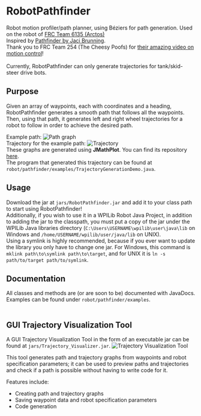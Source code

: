 # RobotPathfinder
Robot motion profiler/path planner, using B&#xe9;ziers for path generation. Used on the robot of <a href="https://github.com/Arctos6135">FRC Team 6135 (Arctos)</a><br>
Inspired by <a href="https://github.com/JacisNonsense/Pathfinder">Pathfinder by Jaci Brunning</a>.<br>
Thank you to FRC Team 254 (The Cheesy Poofs) for <a href="https://youtu.be/8319J1BEHwM">their amazing video on motion control</a>!<br><br>
Currently, RobotPathfinder can only generate trajectories for tank/skid-steer drive bots.

## Purpose
Given an array of waypoints, each with coordinates and a heading, RobotPathfinder generates a smooth path that follows all the waypoints. Then, using that path, it generates left and right wheel trajectories for a robot to follow in order to achieve the desired path.

Example path:
![Path graph](http://tylertian123.github.io/images/RobotPathfinder/generatedpath1.png)<br>
Trajectory for the example path:
![Trajectory](http://tylertian123.github.io/images/RobotPathfinder/generatedtrajectory1.png)<br>
These graphs are generated using <b>JMathPlot</b>. You can find its repository <a href="https://github.com/yannrichet/jmathplot">here</a>.<br>
The program that generated this trajectory can be found at `robot/pathfinder/examples/TrajectoryGenerationDemo.java`.

## Usage
Download the jar at `jars/RobotPathfinder.jar` and add it to your class path to start using RobotPathfinder!\
Additionally, if you wish to use it in a WPILib Robot Java Project, in addition to adding the jar to the classpath, you must put a copy of the jar under the WPILib Java libraries directory (`C:\Users\USERNAME\wpilib\user\java\lib` on Windows and `/home/USERNAME/wpilib/user/java/lib` on UNIX).\
Using a symlink is highly recommended, because if you ever want to update the library you only have to change one jar. For Windows, this command is `mklink path\to\symlink path\to\target`, and for UNIX it is `ln -s path/to/target path/to/symlink`.

## Documentation
All classes and methods are (or are soon to be) documented with JavaDocs.\
Examples can be found under `robot/pathfinder/examples`.<br><br>

## GUI Trajectory Visualization Tool
A GUI Trajectory Visualization Tool in the form of an executable jar can be found at `jars/Trajectory_Visualizer.jar`.
![Trajectory Visualization Tool](http://tylertian123.github.io/images/RobotPathfinder/trajectoryvisualizationtool.png)<br>

This tool generates path and trajectory graphs from waypoints and robot specification parameters; it can be used to preview paths and trajectories and check if a path is possible without having to write code for it. 

Features include:
* Creating path and trajectory graphs
* Saving waypoint data and robot specification parameters
* Code generation
